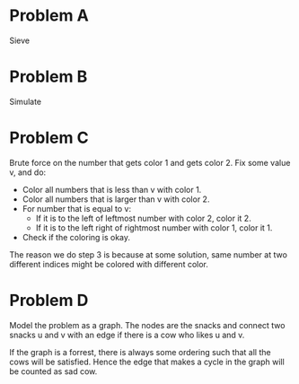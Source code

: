 # Problem A
Sieve

# Problem B
Simulate

# Problem C
Brute force on the number that gets color 1 and gets color 2. Fix some value v, and do:
* Color all numbers that is less than v with color 1.
* Color all numbers that is larger than v with color 2.
* For number that is equal to v:
    * If it is to the left of leftmost number with color 2, color it 2.
    * If it is to the left right of rightmost number with color 1, color it 1.
* Check if the coloring is okay.

The reason we do step 3 is because at some solution, same number at two different indices might be colored with different color.

# Problem D
Model the problem as a graph. The nodes are the snacks and connect two snacks u and v with an edge if there is a cow who likes u and v.

If the graph is a forrest, there is always some ordering such that all the cows will be satisfied. Hence the edge that makes a cycle in the graph will be counted as sad cow.
